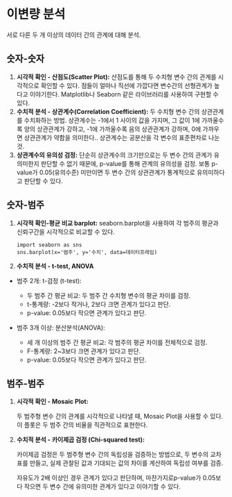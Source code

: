 # 이변량 분석

서로 다른 두 개 이상의 데이터 간의 관계에 대해 분석.

## 숫자-숫자
1. **시각적 확인 - 산점도(Scatter Plot):**
산점도를 통해 두 수치형 변수 간의 관계를 시각적으로 확인할 수 있다. 점들이 얼마나 직선에 가깝다면 변수간의 선형관계가 높다고 이야기한다. Matplotlib나 Seaborn 같은 라이브러리를 사용하여 구현할 수 있다.
2. **수치적 분석 - 상관계수(Correlation Coefficient):**
두 수치형 변수 간의 상관관계를 수치화하는 방법.
상관계수는 -1에서 1 사이의 값을 가지며, 그 값이 1에 가까울수록 양의 상관관계가 강하고, -1에 가까울수록 음의 상관관계가 강하며, 0에 가까우면 상관관계가 약함을 의미한다..
상관계수는 공분산을 각 변수의 표준편차로 나눈 것.
3. **상관계수의 유의성 검정:**
단순히 상관계수의 크기만으로는 두 변수 간의 관계가 유의미한지 판단할 수 없기 때문에, p-value를 통해 관계의 유의성을 검정.
보통 p-value가 0.05(유의수준) 미만이면 두 변수 간의 상관관계가 통계적으로 유의미하다고 판단할 수 있다.

## 숫자-범주
1. **시각적 확인-평균 비교 barplot:**
   seaborn.barplot을 사용하여 각 범주의 평균과 신뢰구간을 시각적으로 비교할 수 있다.
    ```
    import seaborn as sns
    sns.barplot(x='범주', y='수치', data=데이터프레임)
    ```
2. **수치적 분석 - t-test, ANOVA**
- 범주 2개: t-검정 (t-test):

    - 두 범주 간 평균 비교: 두 범주 간 수치형 변수의 평균 차이를 검정.
    - t-통계량: -2보다 작거나, 2보다 크면 관계가 있다고 판단.
    - p-value: 0.05보다 작으면 관계가 있다고 판단.
- 범주 3개 이상: 분산분석(ANOVA):

    - 세 개 이상의 범주 간 평균 비교: 각 범주의 평균 차이를 전체적으로 검정.
    - F-통계량: 2~3보다 크면 관계가 있다고 판단.
    - p-value: 0.05보다 작으면 관계가 있다고 판단.

## 범주-범주

1. **시각적 확인 - Mosaic Plot:**

    두 범주형 변수 간의 관계를 시각적으로 나타낼 때, Mosaic Plot을 사용할 수 있다. 
    이 플롯은 두 범주 간의 비율을 직관적으로 표현한다.
2. **수치적 분석 - 카이제곱 검정 (Chi-squared test):**

    카이제곱 검정은 두 범주형 변수 간의 독립성을 검증하는 방법으로, 두 변수의 교차표를 만들고, 실제 관찰된 값과 기대되는 값의 차이를 계산하여 독립성 여부를 검증.


    자유도가 2배 이상인 경우 관계가 있다고 판단하며, 마찬가지로p-value가 0.05보다 작으면 두 변수 간에 유의미한 관계가 있다고 이야기할 수 있다.
